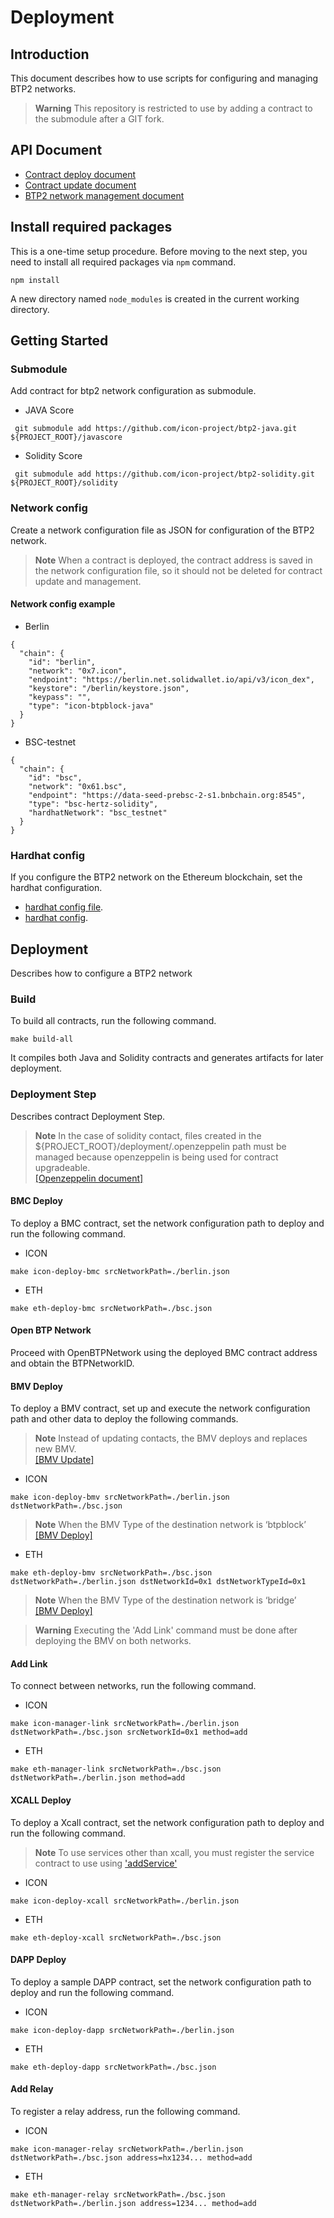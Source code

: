 # Deployment

## Introduction
This document describes how to use scripts for configuring and managing BTP2 networks.

> **Warning**
> This repository is restricted to use by adding a contract to the submodule after a GIT fork.

## API Document
- [Contract deploy document](doc/contract_deploy.md)
- [Contract update document](doc/contract_update.md)
- [BTP2 network management document](doc/network_management.md)


## Install required packages
This is a one-time setup procedure.
Before moving to the next step, you need to install all required packages via `npm` command.

```
npm install
```

A new directory named `node_modules` is created in the current working directory.

## Getting Started

### Submodule
Add contract for btp2 network configuration as submodule. 

* JAVA Score
```
 git submodule add https://github.com/icon-project/btp2-java.git ${PROJECT_ROOT}/javascore
```

* Solidity Score
```
 git submodule add https://github.com/icon-project/btp2-solidity.git ${PROJECT_ROOT}/solidity
```


### Network config
Create a network configuration file as JSON for configuration of the BTP2 network.


> **Note**
> When a contract is deployed, the contract address is saved in the network configuration file, 
> so it should not be deleted for contract update and management.

#### Network config example 
*  Berlin
```
{
  "chain": {
    "id": "berlin",
    "network": "0x7.icon",
    "endpoint": "https://berlin.net.solidwallet.io/api/v3/icon_dex",
    "keystore": "/berlin/keystore.json",
    "keypass": "",
    "type": "icon-btpblock-java"
  }
}
```

* BSC-testnet
```
{
  "chain": {
    "id": "bsc",
    "network": "0x61.bsc",
    "endpoint": "https://data-seed-prebsc-2-s1.bnbchain.org:8545",
    "type": "bsc-hertz-solidity",
    "hardhatNetwork": "bsc_testnet"
  }
}
```


### Hardhat config
If you configure the BTP2 network on the Ethereum blockchain, set the hardhat configuration.
* [hardhat config file](hardhat.config.ts).
* [hardhat config](https://hardhat.org/hardhat-runner/docs/config).



## Deployment
Describes how to configure a BTP2 network

### Build
To build all contracts, run the following command.
```
make build-all
```
It compiles both Java and Solidity contracts and generates artifacts for later deployment.


### Deployment Step
Describes contract Deployment Step.
> **Note**
> In the case of solidity contact, files created in the ${PROJECT_ROOT}/deployment/.openzeppelin path must be
> managed because openzeppelin is being used for contract upgradeable.
> <br/>[[Openzeppelin document]](https://docs.openzeppelin.com/contracts/5.x/)

#### BMC Deploy
To deploy a BMC contract, set the network configuration path to deploy and run the following command.

* ICON
```
make icon-deploy-bmc srcNetworkPath=./berlin.json
```
 
* ETH
```
make eth-deploy-bmc srcNetworkPath=./bsc.json
```
#### Open BTP Network
Proceed with OpenBTPNetwork using the deployed BMC contract address and obtain the BTPNetworkID.

#### BMV Deploy
To deploy a BMV contract, set up and execute the network configuration path and other data to deploy the following commands.

> **Note**
> Instead of updating contacts, the BMV deploys and replaces new BMV.
> <br/>[[BMV Update]](doc/contract_update.md#bmv-update)

* ICON
```
make icon-deploy-bmv srcNetworkPath=./berlin.json dstNetworkPath=./bsc.json
```
> **Note**
> When the BMV Type of the destination network is ‘btpblock’ 
> <br/>[[BMV Deploy]](doc/contract_deploy.md#bmv-deploy)

* ETH
```
make eth-deploy-bmv srcNetworkPath=./bsc.json dstNetworkPath=./berlin.json dstNetworkId=0x1 dstNetworkTypeId=0x1
```
> **Note**
> When the BMV Type of the destination network is ‘bridge’
> <br/>[[BMV Deploy]](doc/contract_deploy.md#bmv-deploy)

> **Warning**
> Executing the 'Add Link' command must be done after deploying the BMV on both networks.

#### Add Link
To connect between networks, run the following command.
* ICON
```
make icon-manager-link srcNetworkPath=./berlin.json dstNetworkPath=./bsc.json srcNetworkId=0x1 method=add
```

* ETH
```
make eth-manager-link srcNetworkPath=./bsc.json dstNetworkPath=./berlin.json method=add
```


#### XCALL Deploy
To deploy a Xcall contract, set the network configuration path to deploy and run the following command.

> **Note**
> To use services other than xcall, you must register the service contract to use using ['addService'](doc/network_management.md#add-services) 

* ICON
```
make icon-deploy-xcall srcNetworkPath=./berlin.json
```

* ETH
```
make eth-deploy-xcall srcNetworkPath=./bsc.json
```

#### DAPP Deploy
To deploy a sample DAPP contract, set the network configuration path to deploy and run the following command.

* ICON
```
make icon-deploy-dapp srcNetworkPath=./berlin.json
```

* ETH
```
make eth-deploy-dapp srcNetworkPath=./bsc.json
```

#### Add Relay
To register a relay address, run the following command.
* ICON
```
make icon-manager-relay srcNetworkPath=./berlin.json dstNetworkPath=./bsc.json address=hx1234... method=add
```

* ETH
```
make eth-manager-relay srcNetworkPath=./bsc.json dstNetworkPath=./berlin.json address=1234... method=add
```